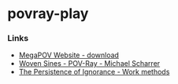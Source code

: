 povray-play
===========

### Links
* [MegaPOV Website - download](http://megapov.inetart.net/download.html)
* [Woven Sines - POV-Ray - Michael Scharrer](https://mscharrer.net/povray/woven_sines/2/)
* [The Persistence of Ignorance - Work methods](http://www.ignorancia.org/en/index.php?page=Work_methods)
